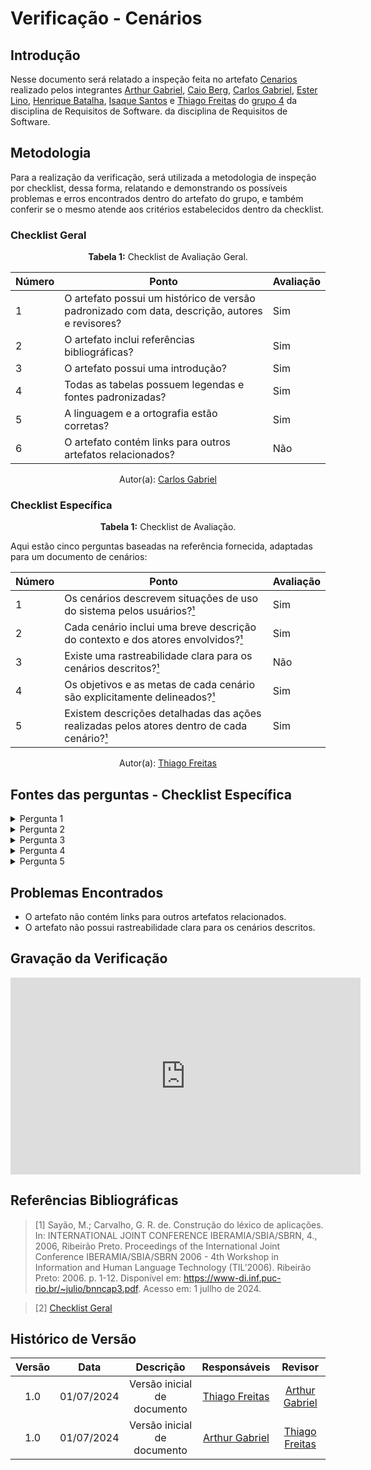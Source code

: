 # Verificação - Cenários

## Introdução

Nesse documento será relatado a inspeção feita no artefato [Cenarios](https://github.com/Requisitos-de-Software/2024.1-Gov.br/blob/main/docs/modelagem/cenarios.md) realizado pelos integrantes [Arthur Gabriel](https://github.com/ArthurGabrieel), [Caio Berg](https://github.com/Caio-bergbjj), [Carlos Gabriel](https://github.com/TheCarlosRamos), [Ester Lino](https://github.com/esteerlino), [Henrique Batalha](https://github.com/HeBatalha), [Isaque Santos](https://github.com/IsaqueSH) e [Thiago Freitas](https://github.com/thiagorfreitas) do [grupo 4](https://github.com/Requisitos-de-Software/2024.1-Gov.br) da disciplina de Requisitos de Software. da disciplina de Requisitos de Software.

## Metodologia

Para a realização da verificação, será utilizada a metodologia de inspeção por checklist, dessa forma, relatando e demonstrando os possíveis problemas e erros encontrados dentro do artefato do grupo, e também conferir se o mesmo atende aos critérios estabelecidos dentro da checklist.

### Checklist Geral

<font><p style="text-align: center">**Tabela 1:** Checklist de Avaliação Geral.</p></font>

| Número  | Ponto                                                                                                           | Avaliação         |
|-----|----------------------------------------------------------------------------------------------------------------------|------------------|
| 1   | O artefato possui um histórico de versão padronizado com data, descrição, autores e revisores?                       |        Sim          |
| 2   | O artefato inclui referências bibliográficas?                                                                        |        Sim          |
| 3   | O artefato possui uma introdução?                                                                                   |         Sim         |
| 4   | Todas as tabelas possuem legendas e fontes padronizadas?                                                             |        Sim          |
| 5  | A linguagem e a ortografia estão corretas?                                                                           |         Sim         |
| 6  | O artefato contém links para outros artefatos relacionados?                                                           |        Não          |

<div align="center">Autor(a): <a href="https://github.com/TheCarlosRamos">Carlos Gabriel</a></div>

### Checklist Específica

<font><p style="text-align: center">**Tabela 1:** Checklist de Avaliação.</p></font>

Aqui estão cinco perguntas baseadas na referência fornecida, adaptadas para um documento de cenários:

| Número | Ponto                                                                                                           | Avaliação         |
|--------|-----------------------------------------------------------------------------------------------------------------|------------------|
| 1      | Os cenários descrevem situações de uso do sistema pelos usuários?[¹](#ref1)                           |         Sim         |
| 2      | Cada cenário inclui uma breve descrição do contexto e dos atores envolvidos?[¹](#ref1)           |                Sim  |
| 3      | Existe uma rastreabilidade clara para os cenários descritos?[¹](#ref1)              |                Não  |
| 4      | Os objetivos e as metas de cada cenário são explicitamente delineados?[¹](#ref1)         |             Sim     |
| 5      | Existem descrições detalhadas das ações realizadas pelos atores dentro de cada cenário?[¹](#ref1)                                  |               Sim   |


<div align="center">Autor(a): <a href="https://github.com/thiagorfreitas">Thiago Freitas</a></div> 

## Fontes das perguntas - Checklist Específica

</details>
<details><summary>Pergunta 1</summary>
<img src="assets/verificacao/cenarios_pergunta1_ref.png" alt="ref" width="700"/>
</details>

</details>
<details><summary>Pergunta 2</summary>
<img src="assets/verificacao/cenarios_pergunta2_ref.png" alt="ref" width="700"/>
</details>

</details>
<details><summary>Pergunta 3</summary>
<img src="assets/verificacao/cenarios_pergunta3_ref.png" alt="ref" width="700"/>
</details>

</details>
<details><summary>Pergunta 4</summary>
<img src="assets/verificacao/cenarios_pergunta2_ref.png" alt="ref" width="700"/>
</details>
<details><summary>Pergunta 5</summary>
<img src="assets/verificacao/cenarios_pergunta2_ref.png" alt="ref" width="700"/>
</details>


## Problemas Encontrados

- O artefato não contém links para outros artefatos relacionados.
- O artefato não possui rastreabilidade clara para os cenários descritos.

## Gravação da Verificação

<iframe width="560" height="315" src="https://www.youtube.com/embed/5lNEE_ImETk?si=7V95sRDEiiSxcIAx" title="YouTube video player" frameborder="0" allow="accelerometer; autoplay; clipboard-write; encrypted-media; gyroscope; picture-in-picture; web-share" referrerpolicy="strict-origin-when-cross-origin" allowfullscreen></iframe>

## Referências Bibliográficas

<a id="ref1"></a>

<a id="ref2"></a>

> [1] Sayão, M.; Carvalho, G. R. de. Construção do léxico de aplicações. In: INTERNATIONAL JOINT CONFERENCE IBERAMIA/SBIA/SBRN, 4., 2006, Ribeirão Preto. Proceedings of the International Joint Conference IBERAMIA/SBIA/SBRN 2006 - 4th Workshop in Information and Human Language Technology (TIL’2006). Ribeirão Preto: 2006. p. 1-12. Disponível em: <https://www-di.inf.puc-rio.br/~julio/bnncap3.pdf>. Acesso em: 1 jullho de 2024.

> [2] [Checklist Geral](verificacao/grupo_4/verificacao_grupo4.md#metodologia)




## Histórico de Versão
| Versão | Data       | Descrição                                   | Responsáveis                                                                               | Revisor                                      |
| :----: | :--------: | :-----------------------------------------: | :----------------------------------------------------------------------------------------: | :------------------------------------------: |
|  1.0	|01/07/2024|	Versão inicial de documento	|[Thiago Freitas](https://github.com/thiagorfreitas) |[Arthur Gabriel](https://github.com/ArthurGabrieel) |
|  1.0	|01/07/2024|	Versão inicial de documento	|[Arthur Gabriel](https://github.com/ArthurGabrieel) | [Thiago Freitas](https://github.com/thiagorfreitas) |
